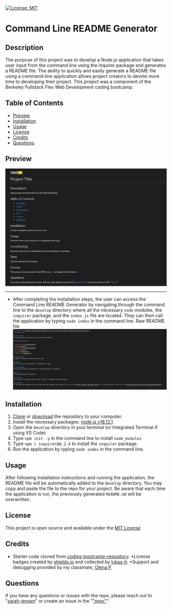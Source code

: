 
  [![License: MIT](https://img.shields.io/badge/License-MIT-yellow.svg)](https://opensource.org/licenses/MIT)
  # Command Line README Generator
  
  ## Description
  The purpose of this project was to develop a Node.js application that takes user input from the command line using the Inquirer package and generates a README file. The ability to quickly and easily generate a README file using a command-line application allows project creators to devote more time to developing their project. This project was a component of the Berkeley Fullstack Flex Web Development coding bootcamp.
  
  ## Table of Contents
  
  * [Preview](#preview)
  * [Installation](#installation)
  * [Usage](#usage)
  * [License](#license)
  * [Credits](#credits)
  * [Questions](#questions)
  
  ## Preview
  ![Preview](./assets/README-preview.png)

  ---
  - After completing the installation steps, the user can access the Command Line README Generator by navigating through the command line to the `develop` directory where all the necessary `node` modules, the `inquirer` package, and the `index.js` file are located. They can then call the application by typing `node index` in the command line.
  Raw README file
  ![Preview](./assets/README-file.png)
  
  ## Installation
  1. [Clone](https://github.com/sarah-jensen/README-generator) or [download](https://github.com/sarah-jensen/README-generator/archive/refs/heads/master.zip) the repository to your computer. 
  2. Install the necessary packages: [node.js v18.12.1](https://nodejs.org/en)
  3. Open the `Develop` directory in your terminal (or Integrated Terminal if using VS Code) 
  4. Type `npm init -y` in the command line to install `node_modules`
  5. Type `npm i inquirer@8.2.4` to install the `inquirer` package. 
  6. Run the application by typing `node index` in the command line.


  ## Usage
  After following Installation instructions and running the application, the README file will be automatically added to the `Develop` directory. You may copy and paste the file to the repo for your project. Be aware that each time the application is run, the previously generated `README.md` will be overwritten.
  
  ## License
  This project is open source and available under the [MIT License](./LICENSE)

  ## Credits
  * Starter code cloned from [coding-bootcamp-repository](https://github.com/coding-boot-camp/potential-enigma).
  *License badges created by [shields.io](https://shields.io/) and collected by [lukas-h](https://gist.github.com/lukas-h/2a5d00690736b4c3a7ba).
  *Support and debugging provided by my classmate, [Olena P](https://github.com/UserOlena).
  
  ## Questions
  If you have any questions or issues with the repo, please reach out to "[sarah-jensen]("https://github.com/sarah-jensen")" or create an issue in the "["repo"](https://github.com/sarah-jensen/README-generator)".
